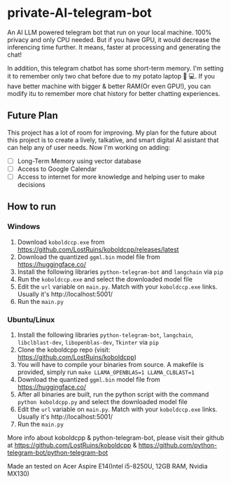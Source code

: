# private-AI-telegram-bot
An AI LLM powered telegram bot that run on your local machine. 100% privacy and only CPU needed. But if you have GPU, it would decrease the inferencing time further. It means, faster at processing and generating the chat!

In addition, this telegram chatbot has some short-term memory. I'm setting it to remember only two chat before due to my potato laptop 🥔 💻. If you have better machine with bigger & better RAM(Or even GPU!), you can modify itu to remember more chat history for better chatting experiences.

## Future Plan 
This project has a lot of room for improving. My plan for the future about this project is to create a lively, talkative, and smart digital AI asistant that can help any of user needs. Now I'm working on adding:
- [ ] Long-Term Memory using vector database
- [ ] Access to Google Calendar
- [ ] Access to internet for more knowledge and helping user to make decisions

## How to run
### Windows
1. Download `koboldccp.exe` from https://github.com/LostRuins/koboldcpp/releases/latest
2. Download the quantized `ggml.bin` model file from https://huggingface.co/
3. Install the following libraries `python-telegram-bot` and `langchain` via `pip`
4. Run the `koboldccp.exe` and select the downloaded model file
5. Edit the `url` variable on `main.py`. Match with your `koboldccp.exe` links. Usually it's http://localhost:5001/
6. Run the `main.py`

### Ubuntu/Linux
1. Install the following libraries `python-telegram-bot`, `langchain`, `libclblast-dev`, `libopenblas-dev`, `Tkinter` via `pip`
2. Clone the koboldcpp repo (visit: https://github.com/LostRuins/koboldcpp)
3. You will have to compile your binaries from source. A makefile is provided, simply run `make LLAMA_OPENBLAS=1 LLAMA_CLBLAST=1`
4. Download the quantized `ggml.bin` model file from https://huggingface.co/
5. After all binaries are built, run the python script with the command `python koboldcpp.py` and select the downloaded model file
6. Edit the `url` variable on `main.py`. Match with your `koboldccp.exe` links. Usually it's http://localhost:5001/
7. Run the `main.py`


More info about koboldcpp & python-telegram-bot, please visit their github at https://github.com/LostRuins/koboldcpp & https://github.com/python-telegram-bot/python-telegram-bot


Made an tested on Acer Aspire E14(Intel i5-8250U, 12GB RAM, Nvidia MX130) 
